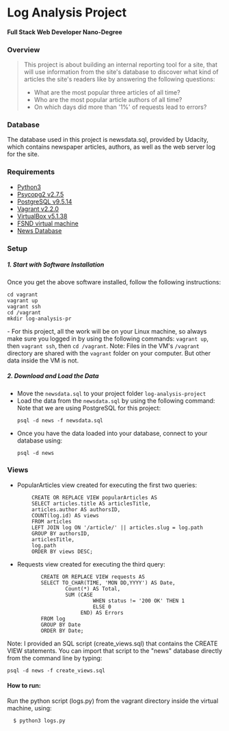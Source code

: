 # Log Analysis Project
#### Full Stack Web Developer Nano-Degree

### Overview
>This project is about building an internal reporting tool for a site, that will use information from the site's database to discover what kind of articles the site's readers like by answering the following questions:
>- What are the most popular three articles of all time?
>- Who are the most popular article authors of all time?
>- On which days did more than '1%' of requests lead to errors?

### Database
The database used in this project is newsdata.sql, provided by Udacity, which contains newspaper articles, authors, as well as the web server log for the site. 

### Requirements
* [Python3](https://www.python.org/)
* [Psycopg2 v2.7.5](http://initd.org/psycopg/download/)
* [PostgreSQL v9.5.14](https://www.postgresql.org/download/)
* [Vagrant v2.2.0](https://www.vagrantup.com/downloads.html) 
* [VirtualBox v5.1.38](https://www.virtualbox.org/wiki/Download_Old_Builds_5_1)
* [FSND virtual machine](https://github.com/udacity/fullstack-nanodegree-vm)
* [News Database](https://d17h27t6h515a5.cloudfront.net/topher/2016/August/57b5f748_newsdata/newsdata.zip)

### Setup
##### 1. Start with Software Installation
Once you get the above software installed, follow the following instructions:
```
cd vagrant
vagrant up
vagrant ssh
cd /vagrant
mkdir log-analysis-pr
```

\- For this project, all the work will be on your Linux machine, so always make sure you logged in by using the following commands:
`vagrant up`, then `vagrant ssh`, then `cd /vagrant`.
Note: Files in the VM's `/vagrant` directory are shared with the `vagrant` folder on your computer. But other data inside the VM is not.

##### 2. Download and Load the Data
  - Move the `newsdata.sql` to your project folder `log-analysis-project`
  - Load the data from the `newsdata.sql` by using the following command: Note that we are
using PostgreSQL for this project:
    ```
    psql -d news -f newsdata.sql
    ```
  - Once you have the data loaded into your database, connect to your database using:
    ```
    psql -d news
    ```
    
### Views
* PopularArticles view created for executing the first two queries:
```
        CREATE OR REPLACE VIEW popularArticles AS
        SELECT articles.title AS articlesTitle,
        articles.author AS authorsID,
        COUNT(log.id) AS views
        FROM articles
        LEFT JOIN log ON '/article/' || articles.slug = log.path
        GROUP BY authorsID,
        articlesTitle,
        log.path
        ORDER BY views DESC;
```

* Requests view created for executing the third query:

```
           CREATE OR REPLACE VIEW requests AS
           SELECT TO_CHAR(TIME, 'MON DD,YYYY') AS Date,
                   Count(*) AS Total,
                   SUM (CASE
                            WHEN status != '200 OK' THEN 1
                            ELSE 0
                        END) AS Errors
           FROM log
           GROUP BY Date
           ORDER BY Date;                                                       
```

Note: I provided an SQL script (create_views.sql) that contains the CREATE VIEW statements.
You can import that script to the "news" database directly from the command line by typing:
```
psql -d news -f create_views.sql
```

#### How to run:
  Run the python script (logs.py) from the vagrant directory inside the virtual machine, using:
  ```
    $ python3 logs.py
  ```
  

